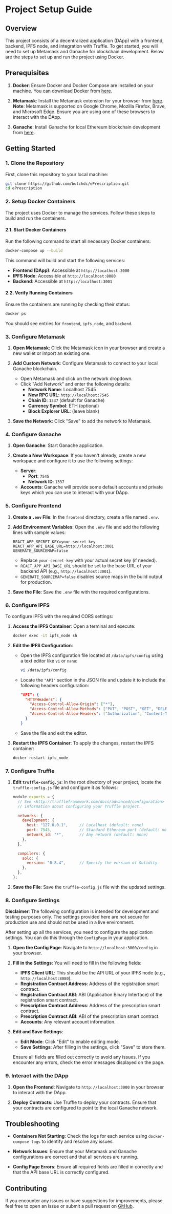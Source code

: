 # Project Setup Guide

## Overview

This project consists of a decentralized application (DApp) with a frontend, backend, IPFS node, and integration with Truffle. To get started, you will need to set up Metamask and Ganache for blockchain development. Below are the steps to set up and run the project using Docker.

## Prerequisites

1. **Docker**: Ensure Docker and Docker Compose are installed on your machine. You can download Docker from [here](https://www.docker.com/get-started).

2. **Metamask**: Install the Metamask extension for your browser from [here](https://metamask.io/download.html). **Note**: Metamask is supported on Google Chrome, Mozilla Firefox, Brave, and Microsoft Edge. Ensure you are using one of these browsers to interact with the DApp.

3. **Ganache**: Install Ganache for local Ethereum blockchain development from [here](https://www.trufflesuite.com/ganache).

## Getting Started

### 1. Clone the Repository

First, clone this repository to your local machine:

```bash
git clone https://github.com/butchdc/ePrescription.git
cd ePrescription
```

### 2. Setup Docker Containers

The project uses Docker to manage the services. Follow these steps to build and run the containers.

#### 2.1. Start Docker Containers

Run the following command to start all necessary Docker containers:

```bash
docker-compose up --build
```

This command will build and start the following services:

- **Frontend (DApp)**: Accessible at `http://localhost:3000`
- **IPFS Node**: Accessible at `http://localhost:8080`
- **Backend**: Accessible at `http://localhost:3001`

#### 2.2. Verify Running Containers

Ensure the containers are running by checking their status:

```bash
docker ps
```

You should see entries for `frontend`, `ipfs_node`, and `backend`.

### 3. Configure Metamask

1. **Open Metamask**: Click the Metamask icon in your browser and create a new wallet or import an existing one.

2. **Add Custom Network**: Configure Metamask to connect to your local Ganache blockchain.

   - Open Metamask and click on the network dropdown.
   - Click "Add Network" and enter the following details:
     - **Network Name**: Localhost 7545
     - **New RPC URL**: `http://localhost:7545`
     - **Chain ID**: `1337` (default for Ganache)
     - **Currency Symbol**: ETH (optional)
     - **Block Explorer URL**: (leave blank)

3. **Save the Network**: Click "Save" to add the network to Metamask.

### 4. Configure Ganache

1. **Open Ganache**: Start Ganache application.

2. **Create a New Workspace**: If you haven't already, create a new workspace and configure it to use the following settings:
   - **Server**:
     - **Port**: `7545`
     - **Network ID**: `1337`
   - **Accounts**: Ganache will provide some default accounts and private keys which you can use to interact with your DApp.

### 5. Configure Frontend

1. **Create a `.env` File**: In the `frontend` directory, create a file named `.env`.

2. **Add Environment Variables**: Open the `.env` file and add the following lines with sample values:

   ```plaintext
   REACT_APP_SECRET_KEY=your-secret-key
   REACT_APP_API_BASE_URL=http://localhost:3001
   GENERATE_SOURCEMAP=false
   ```

   - Replace `your-secret-key` with your actual secret key (if needed).
   - `REACT_APP_API_BASE_URL` should be set to the base URL of your backend API (e.g., `http://localhost:3001`).
   - `GENERATE_SOURCEMAP=false` disables source maps in the build output for production.

3. **Save the File**: Save the `.env` file with the required configurations.

### 6. Configure IPFS

To configure IPFS with the required CORS settings:

1. **Access the IPFS Container**: Open a terminal and execute:

   ```bash
   docker exec -it ipfs_node sh
   ```

2. **Edit the IPFS Configuration**:

   - Open the IPFS configuration file located at `/data/ipfs/config` using a text editor like `vi` or `nano`:

     ```bash
     vi /data/ipfs/config
     ```

   - Locate the `"API"` section in the JSON file and update it to include the following headers configuration:

     ```json
     "API": {
       "HTTPHeaders": {
         "Access-Control-Allow-Origin": ["*"],
         "Access-Control-Allow-Methods": ["PUT", "POST", "GET", "DELETE", "OPTIONS"],
         "Access-Control-Allow-Headers": ["Authorization", "Content-Type"]
       }
     }
     ```

   - Save the file and exit the editor.

3. **Restart the IPFS Container**: To apply the changes, restart the IPFS container:

   ```bash
   docker restart ipfs_node
   ```

### 7. Configure Truffle

1. **Edit `truffle-config.js`**: In the root directory of your project, locate the `truffle-config.js` file and configure it as follows:

   ```javascript
   module.exports = {
     // See <http://truffleframework.com/docs/advanced/configuration> for more
     // information about configuring your Truffle project.

     networks: {
       development: {
         host: "127.0.0.1",     // Localhost (default: none)
         port: 7545,            // Standard Ethereum port (default: none)
         network_id: "*",       // Any network (default: none)
       },
     },

     compilers: {
       solc: {
         version: "0.8.4",      // Specify the version of Solidity
       },
     },
   };
   ```

2. **Save the File**: Save the `truffle-config.js` file with the updated settings.

### 8. Configure Settings

**Disclaimer**: The following configuration is intended for development and testing purposes only. The settings provided here are not secure for production use and should not be used in a live environment.

After setting up all the services, you need to configure the application settings. You can do this through the `ConfigPage` in your application.

1. **Open the Config Page**: Navigate to `http://localhost:3000/config` in your browser.

2. **Fill in the Settings**: You will need to fill in the following fields:

   - **IPFS Client URL**: This should be the API URL of your IPFS node (e.g., `http://localhost:8080`).
   - **Registration Contract Address**: Address of the registration smart contract.
   - **Registration Contract ABI**: ABI (Application Binary Interface) of the registration smart contract.
   - **Prescription Contract Address**: Address of the prescription smart contract.
   - **Prescription Contract ABI**: ABI of the prescription smart contract.
   - **Accounts**: Any relevant account information.

3. **Edit and Save Settings**:

   - **Edit Mode**: Click "Edit" to enable editing mode.
   - **Save Settings**: After filling in the settings, click "Save" to store them. 

   Ensure all fields are filled out correctly to avoid any issues. If you encounter any errors, check the error messages displayed on the page.

### 9. Interact with the DApp

1. **Open the Frontend**: Navigate to `http://localhost:3000` in your browser to interact with the DApp.

2. **Deploy Contracts**: Use Truffle to deploy your contracts. Ensure that your contracts are configured to point to the local Ganache network.

## Troubleshooting

- **Containers Not Starting**: Check the logs for each service using `docker-compose logs` to identify and resolve any issues.

- **Network Issues**: Ensure that your Metamask and Ganache configurations are correct and that all services are running.

- **Config Page Errors**: Ensure all required fields are filled in correctly and that the API base URL is correctly configured.

## Contributing

If you encounter any issues or have suggestions for improvements, please feel free to open an issue or submit a pull request on [GitHub](https://github.com/butchdc/ePrescription).
